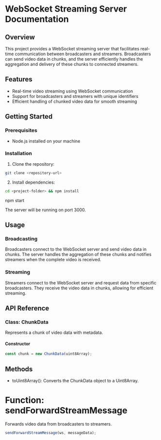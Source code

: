 # WebSocket Streaming Server Documentation

## Overview

This project provides a WebSocket streaming server that facilitates real-time communication between broadcasters and streamers. Broadcasters can send video data in chunks, and the server efficiently handles the aggregation and delivery of these chunks to connected streamers.

## Features

* Real-time video streaming using WebSocket communication
* Support for broadcasters and streamers with unique identifiers
* Efficient handling of chunked video data for smooth streaming

## Getting Started

### Prerequisites

* Node.js installed on your machine

### Installation

1. Clone the repository:

```bash
git clone <repository-url>
```
2. Install dependencies:
```bash 
cd <project-folder> && npm install
```

npm start


The server will be running on port 3000.

## Usage

### Broadcasting

Broadcasters connect to the WebSocket server and send video data in chunks. The server handles the aggregation of these chunks and notifies streamers when the complete video is received.

### Streaming

Streamers connect to the WebSocket server and request data from specific broadcasters. They receive the video data in chunks, allowing for efficient streaming.

## API Reference

### Class: ChunkData

Represents a chunk of video data with metadata.

#### Constructor

```javascript
const chunk = new ChunkData(uint8Array);
```
## Methods
- toUint8Array(): Converts the ChunkData object to a Uint8Array.
# Function: sendForwardStreamMessage
Forwards video data from broadcasters to streamers.
```javascript
sendForwardStreamMessage(ws, messageData);
```
